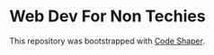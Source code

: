 # Web Dev For Non Techies

This repository was bootstrapped with [Code Shaper](https://code-shaper.dev).
